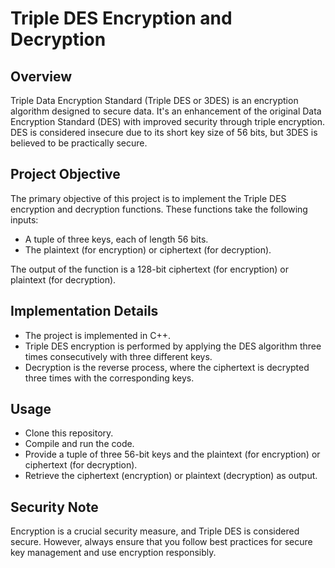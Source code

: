 # Triple DES Encryption and Decryption

## Overview

Triple Data Encryption Standard (Triple DES or 3DES) is an encryption algorithm designed to secure data. It's an enhancement of the original Data Encryption Standard (DES) with improved security through triple encryption. DES is considered insecure due to its short key size of 56 bits, but 3DES is believed to be practically secure.

## Project Objective

The primary objective of this project is to implement the Triple DES encryption and decryption functions. These functions take the following inputs:

- A tuple of three keys, each of length 56 bits.
- The plaintext (for encryption) or ciphertext (for decryption).

The output of the function is a 128-bit ciphertext (for encryption) or plaintext (for decryption).

## Implementation Details

- The project is implemented in C++.
- Triple DES encryption is performed by applying the DES algorithm three times consecutively with three different keys.
- Decryption is the reverse process, where the ciphertext is decrypted three times with the corresponding keys.

## Usage

- Clone this repository.
- Compile and run the code.
- Provide a tuple of three 56-bit keys and the plaintext (for encryption) or ciphertext (for decryption).
- Retrieve the ciphertext (encryption) or plaintext (decryption) as output.

## Security Note

Encryption is a crucial security measure, and Triple DES is considered secure. However, always ensure that you follow best practices for secure key management and use encryption responsibly.
